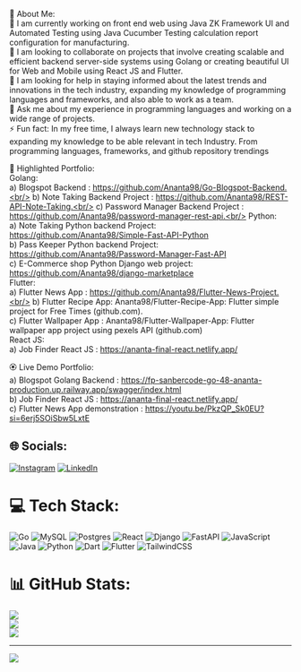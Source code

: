 💫 About Me:<br/>
🔭 I am currently working on front end web using Java ZK Framework UI and Automated Testing using Java Cucumber Testing calculation report configuration for manufacturing.<br/>
👯 I am looking to collaborate on projects that involve creating scalable and efficient backend server-side systems using Golang or creating beautiful UI for Web and Mobile using React JS and Flutter.<br/>
🤝 I am looking for help in staying informed about the latest trends and innovations in the tech industry, expanding my knowledge of programming languages and frameworks, and also able to work as a team.<br/>
💬 Ask me about my experience in programming languages and working on a wide range of projects.<br/>
⚡ Fun fact: In my free time, I always learn new technology stack to expanding my knowledge to be able relevant in tech Industry. From programming languages, frameworks, and github repository trendings<br/>

📃 Highlighted Portfolio:<br/>
Golang:<br/>
a) Blogspot Backend : https://github.com/Ananta98/Go-Blogspot-Backend.<br/>
b) Note Taking Backend Project : https://github.com/Ananta98/REST-API-Note-Taking.<br/>
c) Password Manager Backend Project : https://github.com/Ananta98/password-manager-rest-api.<br/>
Python:<br/>
a) Note Taking Python backend Project: https://github.com/Ananta98/Simple-Fast-API-Python<br/>
b) Pass Keeper Python backend Project: https://github.com/Ananta98/Password-Manager-Fast-API<br/>
c) E-Commerce shop Python Django web project: https://github.com/Ananta98/django-marketplace<br/>
Flutter:<br/>
a) Flutter News App : https://github.com/Ananta98/Flutter-News-Project.<br/>
b) Flutter Recipe App: Ananta98/Flutter-Recipe-App: Flutter simple project for Free Times (github.com).<br/>
c) Flutter Wallpaper App : Ananta98/Flutter-Wallpaper-App: Flutter wallpaper app project using pexels API (github.com)<br/>
React JS:<br/>
a) Job Finder React JS : https://ananta-final-react.netlify.app/<br/>

🏵️ Live Demo Portfolio:<br/>
a) Blogspot Golang Backend : https://fp-sanbercode-go-48-ananta-production.up.railway.app/swagger/index.html<br/>
b) Job Finder React JS : https://ananta-final-react.netlify.app/<br/>
c) Flutter News App demonstration : https://youtu.be/PkzQP_Sk0EU?si=6erj5SOiSbw5LxtE<br/>

## 🌐 Socials:
[![Instagram](https://img.shields.io/badge/Instagram-%23E4405F.svg?logo=Instagram&logoColor=white)](https://instagram.com/anantakusumap) [![LinkedIn](https://img.shields.io/badge/LinkedIn-%230077B5.svg?logo=linkedin&logoColor=white)](https://linkedin.com/in/ananta-pangkasidhi-740118281) 

# 💻 Tech Stack:
![Go](https://img.shields.io/badge/go-%2300ADD8.svg?style=for-the-badge&logo=go&logoColor=white) ![MySQL](https://img.shields.io/badge/mysql-%2300000f.svg?style=for-the-badge&logo=mysql&logoColor=white) ![Postgres](https://img.shields.io/badge/postgres-%23316192.svg?style=for-the-badge&logo=postgresql&logoColor=white) ![React](https://img.shields.io/badge/react-%2320232a.svg?style=for-the-badge&logo=react&logoColor=%2361DAFB) ![Django](https://img.shields.io/badge/django-%23092E20.svg?style=for-the-badge&logo=django&logoColor=white) ![FastAPI](https://img.shields.io/badge/FastAPI-005571?style=for-the-badge&logo=fastapi) ![JavaScript](https://img.shields.io/badge/javascript-%23323330.svg?style=for-the-badge&logo=javascript&logoColor=%23F7DF1E) ![Java](https://img.shields.io/badge/java-%23ED8B00.svg?style=for-the-badge&logo=openjdk&logoColor=white) ![Python](https://img.shields.io/badge/python-3670A0?style=for-the-badge&logo=python&logoColor=ffdd54) ![Dart](https://img.shields.io/badge/dart-%230175C2.svg?style=for-the-badge&logo=dart&logoColor=white) ![Flutter](https://img.shields.io/badge/Flutter-%2302569B.svg?style=for-the-badge&logo=Flutter&logoColor=white) ![TailwindCSS](https://img.shields.io/badge/tailwindcss-%2338B2AC.svg?style=for-the-badge&logo=tailwind-css&logoColor=white)

# 📊 GitHub Stats:
![](https://github-readme-stats.vercel.app/api?username=Ananta98&theme=dark&hide_border=false&include_all_commits=false&count_private=false)<br/>
![](https://github-readme-streak-stats.herokuapp.com/?user=Ananta98&theme=dark&hide_border=false)<br/>
![](https://github-readme-stats.vercel.app/api/top-langs/?username=Ananta98&theme=dark&hide_border=false&include_all_commits=false&count_private=false&layout=compact)

---
[![](https://visitcount.itsvg.in/api?id=Ananta98&icon=0&color=0)](https://visitcount.itsvg.in)

<!-- Proudly created with GPRM ( https://gprm.itsvg.in ) -->

